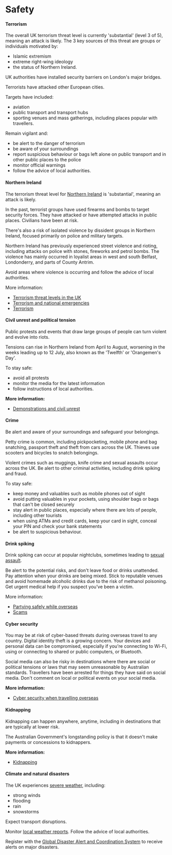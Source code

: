 # Safety

#### Terrorism

The overall UK terrorism threat level is currently 'substantial' (level 3 of 5), meaning an attack is likely. The 3 key sources of this threat are groups or individuals motivated by:

* Islamic extremism
* extreme right-wing ideology
* the status of Northern Ireland.

UK authorities have installed security barriers on London's major bridges.

Terrorists have attacked other European cities.

Targets have included:

* aviation
* public transport and transport hubs
* sporting venues and mass gatherings, including places popular with travellers.

Remain vigilant and:

* be alert to the danger of terrorism
* be aware of your surroundings
* report suspicious behaviour or bags left alone on public transport and in other public places to the police
* monitor official warnings
* follow the advice of local authorities.

#### Northern Ireland

The terrorism threat level for [Northern Ireland](https://www.mi5.gov.uk/threat-levels) is 'substantial', meaning an attack is likely.

In the past, terrorist groups have used firearms and bombs to target security forces. They have attacked or have attempted attacks in public places. Civilians have been at risk.

There's also a risk of isolated violence by dissident groups in Northern Ireland, focused primarily on police and military targets.

Northern Ireland has previously experienced street violence and rioting, including attacks on police with stones, fireworks and petrol bombs. The violence has mainly occurred in loyalist areas in west and south Belfast, Londonderry, and parts of County Antrim.

Avoid areas where violence is occurring and follow the advice of local authorities.

More information:

* [Terrorism threat levels in the UK](https://www.gov.uk/terrorism-national-emergency/terrorism-threat-levels)
* [Terrorism and national emergencies](https://www.gov.uk/terrorism-national-emergency/terrorism-threat-levels)
* [Terrorism](/before-you-go/safety/terrorism "Terrorism")

#### Civil unrest and political tension

Public protests and events that draw large groups of people can turn violent and evolve into riots.

Tensions can rise in Northern Ireland from April to August, worsening in the weeks leading up to 12 July, also known as the 'Twelfth' or 'Orangemen's Day'.

To stay safe:

* avoid all protests
* monitor the media for the latest information
* follow instructions of local authorities.

**More information:**

* [Demonstrations and civil unrest](/before-you-go/safety/protests-civil-unrest "Protests and civil unrest")

#### Crime

Be alert and aware of your surroundings and safeguard your belongings.

Petty crime is common, including pickpocketing, mobile phone and bag snatching, passport theft and theft from cars across the UK. Thieves use scooters and bicycles to snatch belongings.

Violent crimes such as muggings, knife crime and sexual assaults occur across the UK. Be alert to other criminal activities, including drink spiking and fraud.

To stay safe:

* keep money and valuables such as mobile phones out of sight
* avoid putting valuables in your pockets, using shoulder bags or bags that can't be closed securely
* stay alert in public places, especially where there are lots of people, including other tourists
* when using ATMs and credit cards, keep your card in sight, conceal your PIN and check your bank statements
* be alert to suspicious behaviour.

#### Drink spiking

Drink spiking can occur at popular nightclubs, sometimes leading to [sexual assault](/before-you-go/safety/sexual-assault "Reducing the risk of sexual assault and harassment").

Be alert to the potential risks, and don't leave food or drinks unattended. Pay attention when your drinks are being mixed. Stick to reputable venues and avoid homemade alcoholic drinks due to the risk of methanol poisoning. Get urgent medical help if you suspect you’ve been a victim.

More information:

* [Partying safely while overseas](/before-you-go/safety/partying "Partying safely")
* [Scams](/before-you-go/safety/scams "Scams that affect travellers")

#### Cyber security

You may be at risk of cyber-based threats during overseas travel to any country. Digital identity theft is a growing concern. Your devices and personal data can be compromised, especially if you're connecting to Wi-Fi, using or connecting to shared or public computers, or Bluetooth.

Social media can also be risky in destinations where there are social or political tensions or laws that may seem unreasonable by Australian standards. Travellers have been arrested for things they have said on social media. Don't comment on local or political events on your social media.

**More information:**

* [Cyber security when travelling overseas](/before-you-go/staying-safe/cyber-security "Cyber security when travelling overseas")

#### Kidnapping

Kidnapping can happen anywhere, anytime, including in destinations that are typically at lower risk.

The Australian Government's longstanding policy is that it doesn't make payments or concessions to kidnappers.

**More information:**

* [Kidnapping](https://www.smartraveller.gov.au/before-you-go/safety/kidnapping)

#### Climate and natural disasters

The UK experiences [severe weather](/while-youre-away/crisis-or-emergency/severe-weather-incident "There's a severe weather incident"), including:

* strong winds
* flooding
* rain
* snowstorms

Expect transport disruptions.

Monitor [local weather reports](http://www.metoffice.gov.uk/barometer/uk-storm-centre). Follow the advice of local authorities.

Register with the [Global Disaster Alert and Coordination System](http://www.gdacs.org/) to receive alerts on major disasters.